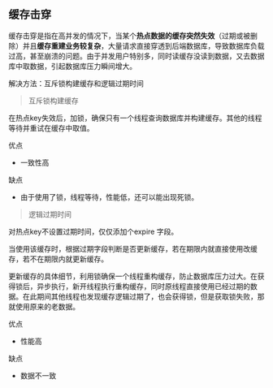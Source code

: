## 缓存击穿

缓存击穿是指在高并发的情况下，当某个**热点数据的缓存突然失效**（过期或被删除）并且**缓存重建业务较复杂**，大量请求直接穿透到后端数据库，导致数据库负载过高，甚至崩溃的问题。由于并发用户特别多，同时读缓存没读到数据，又去数据库中取数据，引起数据库压力瞬间增大。

解决方法：互斥锁构建缓存和逻辑过期时间

> 互斥锁构建缓存

在热点key失效后，加锁，确保只有一个线程查询数据库并构建缓存。其他的线程等待并重试在缓存中取值。

优点

* 一致性高

缺点

* 由于使用了锁，线程等待，性能低，还可以能出现死锁。





> 逻辑过期时间

对热点key不设置过期时间，仅仅添加个expire 字段。

当使用该缓存时，根据过期字段判断是否更新缓存，若在期限内就直接使用改缓存，若不在期限内就更新缓存。

更新缓存的具体细节，利用锁确保一个线程重构缓存，防止数据库压力过大。在获得锁后，异步执行，新开线程执行重构缓存，同时原线程直接使用已经过期的数据。在此期间其他线程也发现缓存逻辑过期了，也会获得锁，但是获取锁失败，那就使用原来的老数据。

优点

* 性能高

缺点

* 数据不一致